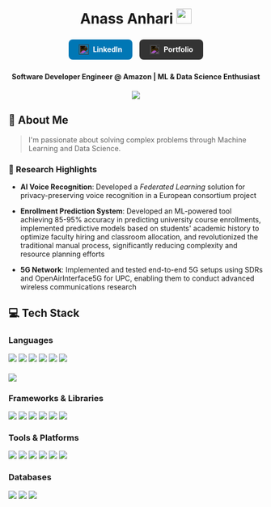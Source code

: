 <div align="center">
  <h1>
    Anass Anhari
    <img src="https://raw.githubusercontent.com/MartinHeinz/MartinHeinz/master/wave.gif" width="30px" alt="wave"/>
  </h1>

  <a href="https://www.linkedin.com/in/anass-anhari-104b06233" style="display: inline-flex; align-items: center; justify-content: center; padding: 10px 20px; background-color: #0077B5; color: white; text-decoration: none; border-radius: 8px; margin: 5px; font-weight: bold; font-size: 14px;">
    <img src="https://cdn.jsdelivr.net/npm/simple-icons@v7/icons/linkedin.svg" alt="LinkedIn Logo" style="width: 20px; height: 20px; margin-right: 8px; filter: invert(1);">
    LinkedIn
  </a>
  <a href="https://anassanhari.dev" style="display: inline-flex; align-items: center; justify-content: center; padding: 10px 20px; background-color: #333; color: white; text-decoration: none; border-radius: 8px; margin: 5px; font-weight: bold; font-size: 14px;">
    <img src="https://cdn.jsdelivr.net/npm/simple-icons@v7/icons/vercel.svg" alt="Portfolio Logo" style="width: 20px; height: 20px; margin-right: 8px; filter: invert(1);">
    Portfolio
  </a>

  <p align="center" style="margin-top: 20px;">
    <strong>Software Developer Engineer @ Amazon | ML & Data Science Enthusiast</strong>
  </p>
  <!-- <br/> -->

  <div align="center" style="margin-top: 20px;">
    <img src="https://github-profile-summary-cards.vercel.app/api/cards/profile-details?username=Anass-23&theme=github_dark" />
  </div>
</div>

## 🚀 About Me

> I'm passionate about solving complex problems through Machine Learning and Data Science.

### 🔬 Research Highlights

- **AI Voice Recognition**: Developed a *Federated Learning* solution for privacy-preserving voice recognition in a European consortium project

- **Enrollment Prediction System**: Developed an ML-powered tool achieving 85-95% accuracy in predicting university course enrollments, implemented predictive models based on students' academic history to optimize faculty hiring and classroom allocation, and revolutionized the traditional manual process, significantly reducing complexity and resource planning efforts

- **5G Network**: Implemented and tested end-to-end 5G setups using SDRs and OpenAirInterface5G for UPC, enabling them to conduct advanced wireless communications research

## 💻 Tech Stack

### Languages
<div align="left">
  <img src="https://img.shields.io/badge/Python-3776AB?style=for-the-badge&logo=python&logoColor=white" />
  <img src="https://img.shields.io/badge/C-00599C?style=for-the-badge&logo=c&logoColor=white" />
  <img src="https://img.shields.io/badge/C%2B%2B-00599C?style=for-the-badge&logo=c%2B%2B&logoColor=white" />
  <img src="https://img.shields.io/badge/Swift-FA7343?style=for-the-badge&logo=swift&logoColor=white" />
  <img src="https://img.shields.io/badge/TypeScript-007ACC?style=for-the-badge&logo=typescript&logoColor=white" />
  <img src="https://img.shields.io/badge/Erlang-A90533?style=for-the-badge&logo=erlang&logoColor=white" />
</div>

<div align="left" style="margin-top: 20px;">
  <img src="https://github-readme-stats.vercel.app/api/top-langs/?username=Anass-23&layout=compact&theme=dark" />
</div>

### Frameworks & Libraries
<div align="left">
  <img src="https://img.shields.io/badge/TensorFlow-FF6F00?style=for-the-badge&logo=tensorflow&logoColor=white" />
  <img src="https://img.shields.io/badge/scikit--learn-F7931E?style=for-the-badge&logo=scikit-learn&logoColor=white" />
  <img src="https://img.shields.io/badge/NumPy-013243?style=for-the-badge&logo=numpy&logoColor=white" />
  <img src="https://img.shields.io/badge/Flask-000000?style=for-the-badge&logo=flask&logoColor=white" />
  <img src="https://img.shields.io/badge/SwiftUI-FF2D55?style=for-the-badge&logo=swift&logoColor=white" />
  <img src="https://img.shields.io/badge/Next.js-000000?style=for-the-badge&logo=next.js&logoColor=white" />
</div>

### Tools & Platforms
<div align="left">
  <img src="https://img.shields.io/badge/Git-F05032?style=for-the-badge&logo=git&logoColor=white" />
  <img src="https://img.shields.io/badge/GitLab-FCA121?style=for-the-badge&logo=gitlab&logoColor=white" />
  <img src="https://img.shields.io/badge/VS_Code-0078D4?style=for-the-badge&logo=visual%20studio%20code&logoColor=white" />
  <img src="https://img.shields.io/badge/Xcode-147EFB?style=for-the-badge&logo=xcode&logoColor=white" />
  <img src="https://img.shields.io/badge/Emacs-7F5AB6?style=for-the-badge&logo=gnu-emacs&logoColor=white" />
  <img src="https://img.shields.io/badge/LaTeX-008080?style=for-the-badge&logo=latex&logoColor=white" />
</div>

### Databases
<div align="left">
  <img src="https://img.shields.io/badge/SQLite-07405E?style=for-the-badge&logo=sqlite&logoColor=white" />
  <img src="https://img.shields.io/badge/Redis-DC382D?style=for-the-badge&logo=redis&logoColor=white" />
  <img src="https://img.shields.io/badge/Neo4j-4581C3?style=for-the-badge&logo=neo4j&logoColor=white" />
</div>
